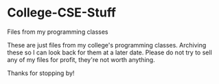 # College-CSE-Stuff
Files from my programming classes

These are just files from my college's programming classes. Archiving these so I can look back for them at a later date.
Please do not try to sell any of my files for profit, they're not worth anything.

Thanks for stopping by!
